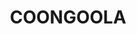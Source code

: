 ---
lastmod: '2025-04-06T06:05:21+00:00'
latitude: -28.418047
layout: suburb
longitude: 145.596265
postcode: '4490'
state: QLD
title: COONGOOLA
url: /qld/coongoola/
---